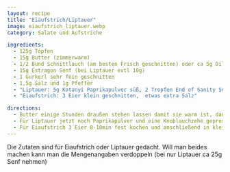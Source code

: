 ```yaml
---
layout: recipe
title: "Eiaufstrich/Liptauer"
image: eiaufstrich_liptauer.webp
category: Salate und Aufstriche

ingredients:
  - 125g Topfen
  - 15g Butter (zimmerwarm)
  - 1/2 Bund Schnittlauch (am besten Frisch geschnitten) oder ca 5g Dille
  - 15g Estragon Senf (bei Liptauer evtl 10g)
  - 1 Gurkerl sehr fein geschnitten
  - 1,5g Salz und 1g Pfeffer
  - "Liptauer: 5g Kotanyi Paprikapulver süß, 2 Tropfen End of Sanity Schärfungssauce, 1 Knoblauchzehe fein geschnitten (wenn gepresst bleibt lang Knoblauchgeschmack im Mund)"
  - "Eiaufstrich: 3 Eier klein geschnitten,  etwas extra Salz"

directions:
  - Butter einige Stunden draußen stehen lassen damit sie warm ist, dann mit den restlichen Zustaten vermischen
  - Für Liptauer jetzt noch Paprikapulver und eine Knoblauchzehe gepresst dazugeben
  - Für Eiaufstrich 3 Eier 8-10min fest kochen und anschließend in kleine Würfel schneiden und zur Masse dazugeben
---
```


Die Zutaten sind für Eiaufstrich oder Liptauer gedacht. Will man beides machen kann man die Mengenangaben verdoppeln (bei nur Liptauer ca 25g Senf nehmen)
